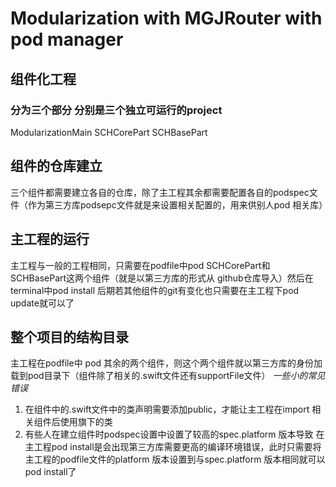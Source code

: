 # Modularization with MGJRouter with pod manager 
## 组件化工程 
### 分为三个部分 分别是三个独立可运行的project
ModularizationMain
SCHCorePart 
SCHBasePart
## 组件的仓库建立
三个组件都需要建立各自的仓库，除了主工程其余都需要配置各自的podspec文件（作为第三方库podsepc文件就是来设置相关配置的，用来供别人pod 相关库）
## 主工程的运行
主工程与一般的工程相同，只需要在podfile中pod SCHCorePart和SCHBasePart这两个组件（就是以第三方库的形式从 github仓库导入）然后在terminal中pod install 后期若其他组件的git有变化也只需要在主工程下pod update就可以了
## 整个项目的结构目录
主工程在podfile中 pod 其余的两个组件，则这个两个组件就以第三方库的身份加载到pod目录下（组件除了相关的.swift文件还有supportFile文件）
*一些小的常见错误*
1. 在组件中的.swift文件中的类声明需要添加public，才能让主工程在import 相关组件后使用旗下的类
2. 有些人在建立组件时podspec设置中设置了较高的spec.platform 版本导致 在主工程pod install是会出现第三方库需要更高的编译环境错误，此时只需要将
主工程的podfile文件的platform 版本设置到与spec.platform 版本相同就可以pod install了


